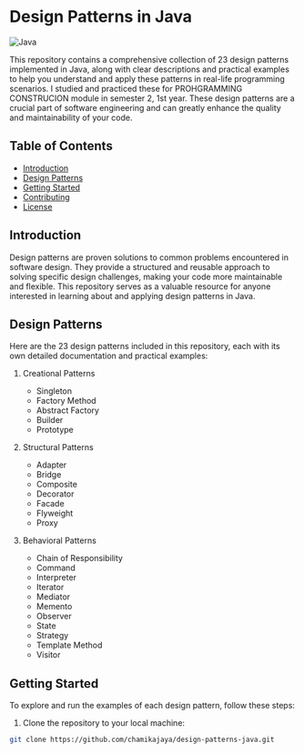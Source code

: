 # Design Patterns in Java

![Java](https://img.shields.io/badge/Java-8%2B-brightgreen.svg)

This repository contains a comprehensive collection of 23 design patterns implemented in Java, along with clear descriptions and practical examples to help you understand and apply these patterns in real-life programming scenarios. I studied and practiced these for PROHGRAMMING CONSTRUCION module in semester 2, 1st year. These design patterns are a crucial part of software engineering and can greatly enhance the quality and maintainability of your code.

## Table of Contents

- [Introduction](#introduction)
- [Design Patterns](#design-patterns)
- [Getting Started](#getting-started)
- [Contributing](#contributing)
- [License](#license)

## Introduction

Design patterns are proven solutions to common problems encountered in software design. They provide a structured and reusable approach to solving specific design challenges, making your code more maintainable and flexible. This repository serves as a valuable resource for anyone interested in learning about and applying design patterns in Java.

## Design Patterns

Here are the 23 design patterns included in this repository, each with its own detailed documentation and practical examples:

1. Creational Patterns
    - Singleton
    - Factory Method
    - Abstract Factory
    - Builder
    - Prototype

2. Structural Patterns
    - Adapter
    - Bridge
    - Composite
    - Decorator
    - Facade
    - Flyweight
    - Proxy

3. Behavioral Patterns
    - Chain of Responsibility
    - Command
    - Interpreter
    - Iterator
    - Mediator
    - Memento
    - Observer
    - State
    - Strategy
    - Template Method
    - Visitor

## Getting Started

To explore and run the examples of each design pattern, follow these steps:

1. Clone the repository to your local machine:

```bash
git clone https://github.com/chamikajaya/design-patterns-java.git
